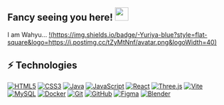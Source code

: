 ## Fancy seeing you here! <img src="https://raw.githubusercontent.com/aemmadi/aemmadi/master/wave.gif" width="30">

I am Wahyu...
[!(https://img.shields.io/badge/-Yuriya-blue?style=flat-square&logo=https://i.postimg.cc/tZyMtNnf/avatar.png&logoWidth=40)](https://github.com/yuriya-dev)


## ⚡ Technologies

[![HTML5](https://img.shields.io/badge/-HTML5-E34F26?style=flat-square&logo=html5&logoColor=white)](https://developer.mozilla.org/en-US/docs/Web/HTML)
[![CSS3](https://img.shields.io/badge/-CSS3-1572B6?style=flat-square&logo=css3)](https://developer.mozilla.org/en-US/docs/Web/CSS)
[![Java](https://img.shields.io/badge/-java-E34A86?style=flat-square&logo=java)](https://www.oracle.com/java/)
[![JavaScript](https://img.shields.io/badge/-JavaScript-black?style=flat-square&logo=javascript)](https://developer.mozilla.org/en-US/docs/Web/JavaScript)
[![React](https://img.shields.io/badge/-React-black?style=flat-square&logo=react)](https://reactjs.org/)
[![Three.js](https://img.shields.io/badge/-Three.js-000000?style=flat-square&logo=three.js)](https://threejs.org/)
[![Vite](https://img.shields.io/badge/-Vite-646CFF?style=flat-square&logo=vite&logoColor=white)](https://vitejs.dev/)
[![MySQL](https://img.shields.io/badge/-MySQL-black?style=flat-square&logo=mysql)](https://www.mysql.com/)
[![Docker](https://img.shields.io/badge/-Docker-black?style=flat-square&logo=docker)](https://www.docker.com/)
[![Git](https://img.shields.io/badge/-Git-black?style=flat-square&logo=git)](https://git-scm.com/)
[![GitHub](https://img.shields.io/badge/-GitHub-181717?style=flat-square&logo=github)](https://github.com/)
[![Figma](https://img.shields.io/badge/-Figma-black?style=flat-square&logo=figma)](https://figma.com/)
[![Blender](https://img.shields.io/badge/-Blender-F5792A?style=flat-square&logo=blender&logoColor=white)](https://www.blender.org/)


